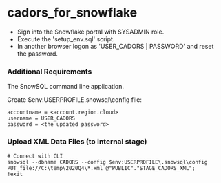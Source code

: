 # cadors_for_snowflake

- Sign into the Snowflake portal with SYSADMIN role.
- Execute the 'setup_env.sql' script.
- In another browser logon as 'USER_CADORS | PASSWORD' and reset the password.

### Additional Requirements
The SnowSQL command line application.

Create $env:USERPROFILE\.snowsql\config file:
```
accountname = <account.region.cloud>
username = USER_CADORS
password = <the updated password>
```

### Upload XML Data Files (to internal stage)
```
# Connect with CLI
snowsql --dbname CADORS --config $env:USERPROFILE\.snowsql\config
PUT file://C:\temp\2020Q4\*.xml @"PUBLIC"."STAGE_CADORS_XML";
!exit
```